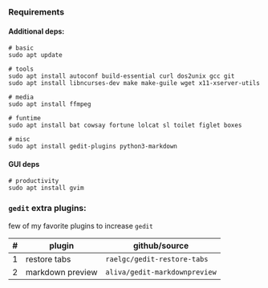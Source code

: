 ### Requirements

#### Additional deps:

	# basic
	sudo apt update

	# tools
	sudo apt install autoconf build-essential curl dos2unix gcc git
	sudo apt install libncurses-dev make make-guile wget x11-xserver-utils

	# media
	sudo apt install ffmpeg

	# funtime
	sudo apt install bat cowsay fortune lolcat sl toilet figlet boxes

	# misc
	sudo apt install gedit-plugins python3-markdown

#### GUI deps	
	# productivity
	sudo apt install gvim


### `gedit` extra plugins:

few of my favorite plugins to increase `gedit`

|#|plugin|github/source
|-|-|-
|1|restore tabs|`raelgc/gedit-restore-tabs`
|2|markdown preview|`aliva/gedit-markdownpreview`
